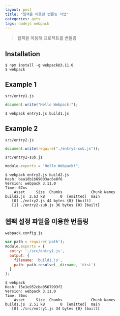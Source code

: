 ```yaml
---
layout: post
title: "웹팩을 이용한 번들링 작업"
categories: gets
tags: nodejs webpack
---
```


> 웹팩을 이용해 프로젝트를 번들링 

Installation
------------

```
$ npm install -g webpack@3.11.0
$ webpack
```

Example 1
---------

`src/entry1.js`
```javascript
document.write("Hello Webpack!");
```

```
$ webpack entry1.js build1.js
```

Example 2
---------

`src/entry2.js`
```javascript
document.write(require("./entry2-sub.js"));
```

`src/entry2-sub.js`
```javascript
module.exports = "Hello Webpack!";
```

```
$ webpack entry2.js build2.js
Hash: bea1db1b69003ac6e8f6
Version: webpack 3.11.0
Time: 67ms
    Asset     Size  Chunks             Chunk Names
build2.js  2.63 kB       0  [emitted]  main
   [0] ./entry2.js 44 bytes {0} [built]
   [1] ./entry2-sub.js 36 bytes {0} [built]
```

웹팩 설정 파일을 이용한 번들링
----------------------------

`webpack.config.js`
```javascript
var path = require('path');
module.exports = {
  entry: './src/entry1.js',
  output: {
    filename: 'build1.js',
    path: path.resolve(__dirname, 'dist')
  }
};
```

```
$ webpack
Hash: 15e1e952cba0567993f2
Version: webpack 3.11.0
Time: 76ms
    Asset     Size  Chunks             Chunk Names
build1.js  2.51 kB       0  [emitted]  main
   [0] ./src/entry1.js 34 bytes {0} [built]
```